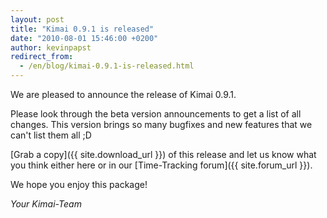 ```yaml
---
layout: post
title: "Kimai 0.9.1 is released"
date: "2010-08-01 15:46:00 +0200"
author: kevinpapst
redirect_from:
  - /en/blog/kimai-0.9.1-is-released.html
---
```


We are pleased to announce the release of Kimai 0.9.1.

Please look through the beta version announcements to get a list of all changes.
This version brings so many bugfixes and new features that we can't list them all ;D

[Grab a copy]({{ site.download_url }}) of this release and let us know what you think either here or in our [Time-Tracking forum]({{ site.forum_url }}).

We hope you enjoy this package!

*Your Kimai-Team*
